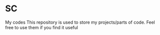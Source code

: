 # SC
My codes
This repository is used to store my projects/parts of code. Feel free to use them if you find it useful
